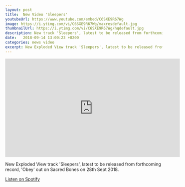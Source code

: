 ```yaml
---
layout: post
title:  New Video 'Sleepers'
youtubeUrl: https://www.youtube.com/embed/C6SXE9R67Wg
image: https://i.ytimg.com/vi/C6SXE9R67Wg/maxresdefault.jpg
thumbnailUrl: https://i.ytimg.com/vi/C6SXE9R67Wg/hqdefault.jpg
description: New track 'Sleepers', latest to be released from forthcoming record, 'Obey' out on Sacred Bones on 28th Sept 2018.
date:   2018-09-14 13:00:23 +0200
categories: news video
excerpt: New Exploded View track 'Sleepers', latest to be released from forthcoming record, 'Obey' out on Sacred Bones on 28th Sept 2018.
---
```


<iframe width="560" height="315" src="https://www.youtube-nocookie.com/embed/C6SXE9R67Wg" frameborder="0" allow="autoplay; encrypted-media" allowfullscreen></iframe>

New Exploded View track 'Sleepers', latest to be released from forthcoming record, 'Obey' out on Sacred Bones on 28th Sept 2018.


[Listen on Spotify](https://open.spotify.com/track/3jP5t43ucbpaQGh2sETaqc)

<script type="application/ld+json">
{
  "@context" : "http://schema.org",
  "@type" : "VideoObject",
  "name" : "Exploded View - Sleepers (Official Video)",
  "duration" : "PT3M56S",
  "thumbnail" : "{{ page.thumbnailUrl }}",
  "description" : "{{ page.description }}",
  "embedUrl": "https://www.youtube-nocookie.com/embed/C6SXE9R67Wg"
}
</script>